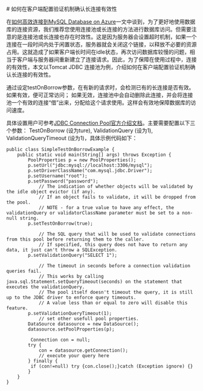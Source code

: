 <properties linkid="" urlDisplayName="" pageTitle="如何在客户端配置验证机制确认长连接有效性- Azure 微软云" metaKeywords="Azure 云，技术文档，文档与资源，MySQL,数据库，连接池，connection pool, Azure MySQL, MySQL PaaS,Azure MySQL PaaS, Azure MySQL Service, Azure RDS" description="
配置验证机制，保障数据库的访问速度" metaCanonical="" services="MySQL" documentationCenter="Services" title="" authors="" solutions="" manager="" editor="" />

<tags ms.service="mysql" ms.date="" wacn.date="01/11/2015"/>
# 如何在客户端配置验证机制确认长连接有效性<sup style="color: #a5ce00; font-weight: bold; text-transform: uppercase; font-family: '微软雅黑'; font-size: 20px;" class="wa-previewTag"></sup>


在[如何高效连接到MySQL Database on Azure](/documentation/articles/mysql-database-connection-pool)一文中谈到，为了更好地使用数据库的连接资源，我们推荐您使用连接池或长连接的方法进行数据库访问。但需要注意的是连接池或长连接也存在时效性。这是因为服务器会设置超时机制，如果一个连接在一段时间内处于闲置状态，服务器就会关闭这个链接，以释放不必要的资源占用。这就造成了如果客户端长时间在idle状态，再次访问数据库较慢的问题，相当于客户端与服务器间重新建立了连接请求。因此，为了保障在使用过程中，连接的有效性，本文以Tomcat JDBC 连接池为例，介绍如何在客户端配置验证机制确认长连接的有效性。

通过设定testOnBorrow参数，在有新的请求时，会检测已有的长连接是否有效。如果有效，便可正常访问； 如果无效，连接池中会自动删除此连接，并会将连接池一个有效的连接“借”出来，分配给这个请求使用。这样会有效地保障数据库的访问速度。

具体设置用户可参考[JDBC Connection Pool官方介绍文档](https://tomcat.apache.org/tomcat-7.0-doc/jdbc-pool.html#Common_Attributes)。主要需要配置以下三个参数： TestOnBorrow (设为ture), ValidationQuery (设为1), ValidationQueryTimeout (设为1)，具体示例代码如下：



 	public class SimpleTestOnBorrowExample {
      	public static void main(String[] args) throws Exception {
          	PoolProperties p = new PoolProperties();
          	p.setUrl("jdbc:mysql://localhost:3306/mysql");
          	p.setDriverClassName("com.mysql.jdbc.Driver");
          	p.setUsername("root");
          	p.setPassword("password");
                // The indication of whether objects will be validated by the idle object evictor (if any). 
                // If an object fails to validate, it will be dropped from the pool. 
                // NOTE - for a true value to have any effect, the validationQuery or validatorClassName parameter must be set to a non-null string. 
          	p.setTestOnBorrow(true); 
                
                // The SQL query that will be used to validate connections from this pool before returning them to the caller.
                // If specified, this query does not have to return any data, it just can't throw a SQLException.
          	p.setValidationQuery("SELECT 1");
                
                // The timeout in seconds before a connection validation queries fail. 
                // This works by calling java.sql.Statement.setQueryTimeout(seconds) on the statement that executes the validationQuery. 
                // The pool itself doesn't timeout the query, it is still up to the JDBC driver to enforce query timeouts. 
                // A value less than or equal to zero will disable this feature.
          	p.setValidationQueryTimeout(1);
                // set other usefull pool properties.
          	DataSource datasource = new DataSource();
          	datasource.setPoolProperties(p);

         	 Connection con = null;
          	try {
            	con = datasource.getConnection();
            	// execute your query here
          	} finally {
           	 if (con!=null) try {con.close();}catch (Exception ignore) {}
          	}
      	}
  	}



